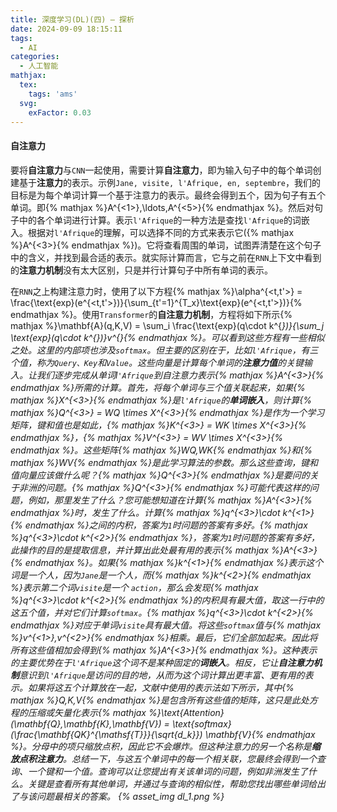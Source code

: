 ```yaml
---
title: 深度学习(DL)(四) — 探析
date: 2024-09-09 18:15:11
tags:
  - AI
categories:
  - 人工智能
mathjax:
  tex:
    tags: 'ams'
  svg:
    exFactor: 0.03
---
```


#### 自注意力

要将**自注意力**与`CNN`一起使用，需要计算**自注意力**，即为输入句子中的每个单词创建基于**注意力**的表示。示例`Jane, visite, l'Afrique, en, septembre`，我们的目标是为每个单词计算一个基于注意力的表示。最终会得到五个，因为句子有五个单词。即{% mathjax %}A^{<1>},\ldots,A^{<5>}{% endmathjax %}。然后对句子中的各个单词进行计算。表示`l'Afrique`的一种方法是查找`l'Afrique`的词嵌入。根据对`l'Afrique`的理解，可以选择不同的方式来表示它({% mathjax %}A^{<3>}{% endmathjax %})。它将查看周围的单词，试图弄清楚在这个句子中的含义，并找到最合适的表示。就实际计算而言，它与之前在`RNN`上下文中看到的**注意力机制**没有太大区别，只是并行计算句子中所有单词的表示。
<!-- more -->

在`RNN`之上构建注意力时，使用了以下方程{% mathjax %}\alpha^{<t,t'>} = \frac{\text{exp}(e^{<t,t'>})}{\sum_{t'=1}^{T_x}\text{exp}(e^{<t,t'>})}{% endmathjax %}。使用`Transformer`的**自注意力机制**，方程将如下所示{% mathjax %}\mathbf{A}(q,K,V) = \sum_i \frac{\text{exp}(q\cdot k^{<i>})}{\sum_j \text{exp}(q\cdot k^{<j>})}v^{<i>}{% endmathjax %}。可以看到这些方程有一些相似之处。这里的内部项也涉及`softmax`。但主要的区别在于，比如`l'Afrique`，有三个值，称为`Query、Key`和`Value`。这些向量是计算每个单词的**注意力值**的关键输入。让我们逐步完成从单词l`'Afrique`到自注意力表示{% mathjax %}A^{<3>}{% endmathjax %}所需的计算。首先，将每个单词与三个值关联起来，如果{% mathjax %}X^{<3>}{% endmathjax %}是`l'Afrique`的**单词嵌入**，则计算{% mathjax %}Q^{<3>} = WQ \times X^{<3>}{% endmathjax %}是作为一个学习矩阵，键和值也是如此，{% mathjax %}K^{<3>} = WK \times X^{<3>}{% endmathjax %}，{% mathjax %}V^{<3>} = WV \times X^{<3>}{% endmathjax %}。这些矩阵{% mathjax %}WQ,WK{% endmathjax %}和{% mathjax %}WV{% endmathjax %}是此学习算法的参数。那么这些查询，键和值向量应该做什么呢？{% mathjax %}Q^{<3>}{% endmathjax %}是要问的关于非洲的问题。{% mathjax %}Q^{<3>}{% endmathjax %}可能代表这样的问题，例如，那里发生了什么？您可能想知道在计算{% mathjax %}A^{<3>}{% endmathjax %}时，发生了什么。计算{% mathjax %}q^{<3>}\cdot k^{<1>}{% endmathjax %}之间的内积，答案为`1`时问题的答案有多好。{% mathjax %}q^{<3>}\cdot k^{<2>}{% endmathjax %}，答案为`1`时问题的答案有多好，此操作的目的是提取信息，并计算出此处最有用的表示{% mathjax %}A^{<3>}{% endmathjax %}。如果{% mathjax %}k^{<1>}{% endmathjax %}表示这个词是一个人，因为`Jane`是一个人，而{% mathjax %}k^{<2>}{% endmathjax %}表示第二个词`visite`是一个 `action`，那么会发现{% mathjax %}q^{<3>}\cdot k^{<2>}{% endmathjax %}的内积具有最大值，取这一行中的这五个值，并对它们计算`softmax`。{% mathjax %}q^{<3>}\cdot k^{<2>}{% endmathjax %}对应于单词`visite`具有最大值。将这些`softmax`值与{% mathjax %}v^{<1>},v^{<2>}{% endmathjax %}相乘。最后，它们全部加起来。因此将所有这些值相加会得到{% mathjax %}A^{<3>}{% endmathjax %}。这种表示的主要优势在于`l'Afrique`这个词不是某种固定的**词嵌入**。相反，它让**自注意力机制**意识到`l'Afrique`是访问的目的地，从而为这个词计算出更丰富、更有用的表示。如果将这五个计算放在一起，文献中使用的表示法如下所示，其中{% mathjax %}Q,K,V{% endmathjax %}是包含所有这些值的矩阵，这只是此处方程的压缩或矢量化表示{% mathjax %}\text{Attention}(\mathbf{Q},\mathbf{K},\mathbf{V}) = \text{softmax}(\frac{\mathbf{QK}^{\mathsf{T}}}{\sqrt{d_k}}) \mathbf{V}{% endmathjax %}。分母中的项只缩放点积，因此它不会爆炸。但这种注意力的另一个名称是**缩放点积注意力**。总结一下，与这五个单词中的每一个相关联，您最终会得到一个查询、一个键和一个值。查询可以让您提出有关该单词的问题，例如非洲发生了什么。关键是查看所有其他单词，并通过与查询的相似性，帮助您找出哪些单词给出了与该问题最相关的答案。
{% asset_img dl_1.png %}

